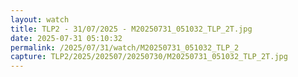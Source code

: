 ```yaml
---
layout: watch
title: TLP2 - 31/07/2025 - M20250731_051032_TLP_2T.jpg
date: 2025-07-31 05:10:32
permalink: /2025/07/31/watch/M20250731_051032_TLP_2
capture: TLP2/2025/202507/20250730/M20250731_051032_TLP_2T.jpg
---
```

